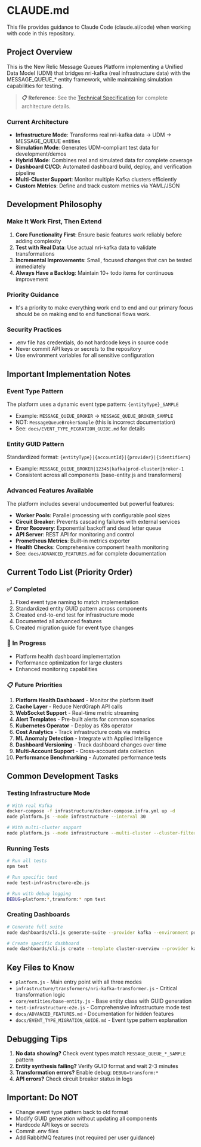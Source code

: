 # CLAUDE.md

This file provides guidance to Claude Code (claude.ai/code) when working with code in this repository.

## Project Overview

This is the New Relic Message Queues Platform implementing a Unified Data Model (UDM) that bridges nri-kafka (real infrastructure data) with the MESSAGE_QUEUE_* entity framework, while maintaining simulation capabilities for testing.

> **📋 Reference**: See the [Technical Specification](docs/TECHNICAL_SPECIFICATION.md) for complete architecture details.

### Current Architecture
- **Infrastructure Mode**: Transforms real nri-kafka data → UDM → MESSAGE_QUEUE entities
- **Simulation Mode**: Generates UDM-compliant test data for development/demos
- **Hybrid Mode**: Combines real and simulated data for complete coverage
- **Dashboard CI/CD**: Automated dashboard build, deploy, and verification pipeline
- **Multi-Cluster Support**: Monitor multiple Kafka clusters efficiently
- **Custom Metrics**: Define and track custom metrics via YAML/JSON

## Development Philosophy

### Make It Work First, Then Extend
1. **Core Functionality First**: Ensure basic features work reliably before adding complexity
2. **Test with Real Data**: Use actual nri-kafka data to validate transformations
3. **Incremental Improvements**: Small, focused changes that can be tested immediately
4. **Always Have a Backlog**: Maintain 10+ todo items for continuous improvement

### Priority Guidance
- It's a priority to make everything work end to end and our primary focus should be on making end to end functional flows work.

### Security Practices
- .env file has credentials, do not hardcode keys in source code
- Never commit API keys or secrets to the repository
- Use environment variables for all sensitive configuration

## Important Implementation Notes

### Event Type Pattern
The platform uses a dynamic event type pattern: `{entityType}_SAMPLE`
- Example: `MESSAGE_QUEUE_BROKER` → `MESSAGE_QUEUE_BROKER_SAMPLE`
- NOT: `MessageQueueBrokerSample` (this is incorrect documentation)
- See: `docs/EVENT_TYPE_MIGRATION_GUIDE.md` for details

### Entity GUID Pattern
Standardized format: `{entityType}|{accountId}|{provider}|{identifiers}`
- Example: `MESSAGE_QUEUE_BROKER|12345|kafka|prod-cluster|broker-1`
- Consistent across all components (base-entity.js and transformers)

### Advanced Features Available
The platform includes several undocumented but powerful features:
- **Worker Pools**: Parallel processing with configurable pool sizes
- **Circuit Breaker**: Prevents cascading failures with external services
- **Error Recovery**: Exponential backoff and dead letter queue
- **API Server**: REST API for monitoring and control
- **Prometheus Metrics**: Built-in metrics exporter
- **Health Checks**: Comprehensive component health monitoring
- See: `docs/ADVANCED_FEATURES.md` for complete documentation

## Current Todo List (Priority Order)

### ✅ Completed
1. Fixed event type naming to match implementation
2. Standardized entity GUID pattern across components
3. Created end-to-end test for infrastructure mode
4. Documented all advanced features
5. Created migration guide for event type changes

### 🚧 In Progress
- Platform health dashboard implementation
- Performance optimization for large clusters
- Enhanced monitoring capabilities

### 📋 Future Priorities
1. **Platform Health Dashboard** - Monitor the platform itself
2. **Cache Layer** - Reduce NerdGraph API calls
3. **WebSocket Support** - Real-time metric streaming
4. **Alert Templates** - Pre-built alerts for common scenarios
5. **Kubernetes Operator** - Deploy as K8s operator
6. **Cost Analytics** - Track infrastructure costs via metrics
7. **ML Anomaly Detection** - Integrate with Applied Intelligence
8. **Dashboard Versioning** - Track dashboard changes over time
9. **Multi-Account Support** - Cross-account data collection
10. **Performance Benchmarking** - Automated performance tests

## Common Development Tasks

### Testing Infrastructure Mode
```bash
# With real Kafka
docker-compose -f infrastructure/docker-compose.infra.yml up -d
node platform.js --mode infrastructure --interval 30

# With multi-cluster support
node platform.js --mode infrastructure --multi-cluster --cluster-filter "prod-*"
```

### Running Tests
```bash
# Run all tests
npm test

# Run specific test
node test-infrastructure-e2e.js

# Run with debug logging
DEBUG=platform:*,transform:* npm test
```

### Creating Dashboards
```bash
# Generate full suite
node dashboards/cli.js generate-suite --provider kafka --environment production

# Create specific dashboard
node dashboards/cli.js create --template cluster-overview --provider kafka
```

## Key Files to Know

- `platform.js` - Main entry point with all three modes
- `infrastructure/transformers/nri-kafka-transformer.js` - Critical transformation logic
- `core/entities/base-entity.js` - Base entity class with GUID generation
- `test-infrastructure-e2e.js` - Comprehensive infrastructure mode test
- `docs/ADVANCED_FEATURES.md` - Documentation for hidden features
- `docs/EVENT_TYPE_MIGRATION_GUIDE.md` - Event type pattern explanation

## Debugging Tips

1. **No data showing?** Check event types match `MESSAGE_QUEUE_*_SAMPLE` pattern
2. **Entity synthesis failing?** Verify GUID format and wait 2-3 minutes
3. **Transformation errors?** Enable debug: `DEBUG=transform:*`
4. **API errors?** Check circuit breaker status in logs

## Important: Do NOT
- Change event type pattern back to old format
- Modify GUID generation without updating all components
- Hardcode API keys or secrets
- Commit .env files
- Add RabbitMQ features (not required per user guidance)